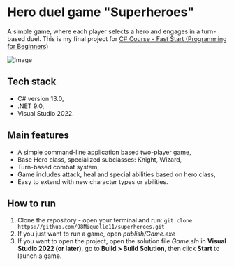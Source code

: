 # Hero duel game "Superheroes"
A simple game, where each player selects a hero and engages in a turn-based duel. This is my final project for [C# Course - Fast Start (Programming for Beginners)](https://eduj.pl/produkt/kurs_csharp_szybki_start_programowanie_dla_poczatkujacych)

![Image](https://github.com/user-attachments/assets/fbf65144-97ae-4516-8e65-0a4cd76c3452)

## Tech stack
* C# version 13.0,
* .NET 9.0,
* Visual Studio 2022.

## Main features
* A simple command-line application based two-player game,
* Base Hero class, specialized subclasses: Knight, Wizard,
* Turn-based combat system,
* Game includes attack, heal and special abilities based on hero class,
* Easy to extend with new character types or abilities.

## How to run
1. Clone the repository - open your terminal and run: `git clone https://github.com/98Miquelle11/superheroes.git`
2. If you just want to run a game, open *publish/Game.exe*
3. If you want to open the project, open the solution file *Game.sln* in **Visual Studio 2022 (or later)**, go to **Build > Build Solution**, then click **Start** to launch a game.
